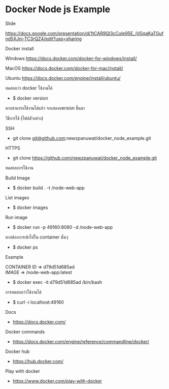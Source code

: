 # Docker Node js Example

Slide

https://docs.google.com/presentation/d/1tCAR9Ql3cCule95E_jVGqaKaTGufnd5XJni-TC3rQZ4/edit?usp=sharing

Docker install

Windows
https://docs.docker.com/docker-for-windows/install/

MacOS
https://docs.docker.com/docker-for-mac/install/

Ubuntu
https://docs.docker.com/engine/install/ubuntu/

ทดสอบว่า docker ใช้งานได้
- $ docker version

หากสามารถใช้งานได้แล้ว จะแสดงversion ขึ้นมา

วิธีการใช้ (ไฟล์ตัวอย่าง)

SSH
- git clone git@github.com:newzpanuwat/docker_node_example.git

HTTPS
- git clone https://github.com/newzpanuwat/docker_node_example.git

ทดสอบการใช้งาน

Build Image

- $ docker build . -t <your username>/node-web-app

List images
- $ docker images
  
Run image
- $ docker run -p 49160:8080 -d <your username>/node-web-app
  
หากต้องการเข้าไปใน container นั้นๆ
- $ docker ps
  
Example

CONTAINER ID => d79d51d685ad      
IMAGE => <your username>/node-web-app:latest

- $ docker exec -it d79d51d685ad /bin/bash
  
การทดสอบว่าใช้งานได้
- $ curl -i localhost:49160

  
Docs
- https://docs.docker.com/

Docker commands
- https://docs.docker.com/engine/reference/commandline/docker/

Docker hub
- https://hub.docker.com/

Play with docker
- https://www.docker.com/play-with-docker

